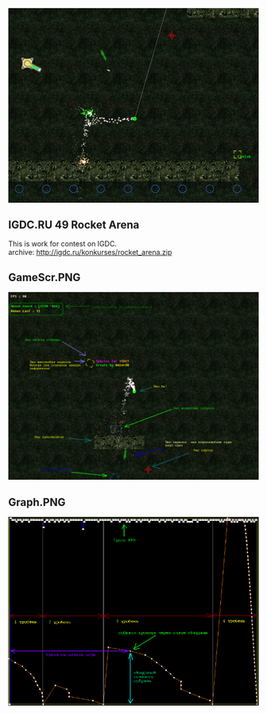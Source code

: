 <img src="img.png">

## IGDC.RU 49 Rocket Arena

This is work for contest on IGDC.  
archive: http://igdc.ru/konkurses/rocket_arena.zip

## GameScr.PNG
<img src="GameScr.PNG">

## Graph.PNG
<img src="Graph.PNG">